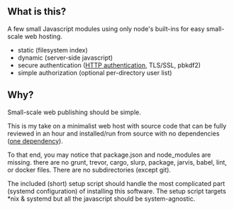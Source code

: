 
## What is this?
 A few small Javascript modules using only node's built-ins for easy
 small-scale web hosting.

 - static (filesystem index)
 - dynamic (server-side javascript)
 - secure authentication ([HTTP authentication](https://tools.ietf.org/html/rfc7617), TLS/SSL, pbkdf2)
 - simple authorization (optional per-directory user list)

## Why?
Small-scale web publishing should be simple.

This is my take on a minimalist web host with source code that
can be fully reviewed in an hour and installed/run from
source with no dependencies ([one dependency](https://nodejs.org)).

To that end, you may notice that package.json and node_modules are
missing. there are no grunt, trevor, cargo, slurp, package, jarvis,
babel, lint, or docker files. There are no subdirectories (except git).

The included (short) setup script should handle the most complicated
part (systemd configuration) of installing this software. The setup
script targets *nix & systemd but all the javascript should be
system-agnostic.